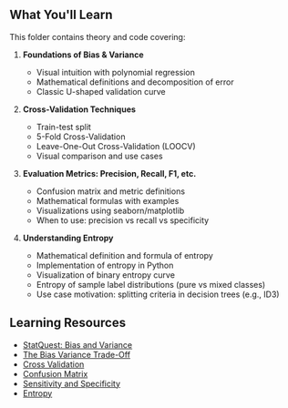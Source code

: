 ## What You'll Learn

This folder contains theory and code covering:

1. **Foundations of Bias & Variance**
   - Visual intuition with polynomial regression
   - Mathematical definitions and decomposition of error
   - Classic U-shaped validation curve

2. **Cross-Validation Techniques**
   - Train-test split
   - 5-Fold Cross-Validation
   - Leave-One-Out Cross-Validation (LOOCV)
   - Visual comparison and use cases

3. **Evaluation Metrics: Precision, Recall, F1, etc.**
   - Confusion matrix and metric definitions
   - Mathematical formulas with examples
   - Visualizations using seaborn/matplotlib
   - When to use: precision vs recall vs specificity

4. **Understanding Entropy**
   - Mathematical definition and formula of entropy
   - Implementation of entropy in Python
   - Visualization of binary entropy curve
   - Entropy of sample label distributions (pure vs mixed classes)
   - Use case motivation: splitting criteria in decision trees (e.g., ID3)

## Learning Resources

- [StatQuest: Bias and Variance](https://www.youtube.com/watch?v=EuBBz3bI-aA)
- [The Bias Variance Trade-Off](https://www.youtube.com/watch?v=FcXQKsZKRUs&t=46s)
- [Cross Validation](https://www.youtube.com/watch?v=fSytzGwwBVw&list=PLblh5JKOoLUICTaGLRoHQDuF_7q2GfuJF&index=2)
- [Confusion Matrix](https://www.youtube.com/watch?v=Kdsp6soqA7o&list=PLblh5JKOoLUICTaGLRoHQDuF_7q2GfuJF&index=3)
- [Sensitivity and Specificity](https://www.youtube.com/watch?v=vP06aMoz4v8&list=PLblh5JKOoLUICTaGLRoHQDuF_7q2GfuJF&index=4)
- [Entropy](https://www.youtube.com/watch?v=YtebGVx-Fxw&list=PLblh5JKOoLUICTaGLRoHQDuF_7q2GfuJF&index=7)